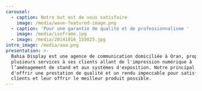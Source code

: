 ```yaml
---
carousel:
  - caption: Notre but est de vous satisfaire
    image: /media/wave-featured-image.png
  - caption: 'Pour une garantie de qualité et de professionnalisme '
    image: /media/isoframe.jpg
  - image: /media/20141016_155025.jpg
intro_image: /media/aaa.png
presentation: >-
  Bahia Display est une agence de communication domiciliée à Oran, proposant
  plusieurs services à ses clients allant de l'impression numérique à
  l’aménagement de stand et aux systèmes d'exposition. Notre principal but et
  d'offrir une prestation de qualité et un rendu impeccable pour satisfaire nos
  clients et leur offrir le meilleur produit possible.
---
```


